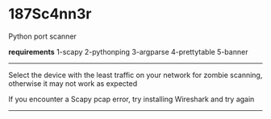 # 187Sc4nn3r
Python port scanner 

********requirements********
1-scapy
2-pythonping
3-argparse
4-prettytable
5-banner
****************************

Select the device with the least traffic on your network for zombie scanning, otherwise it may not work as expected

If you encounter a Scapy pcap error, try installing Wireshark and try again

***************************
